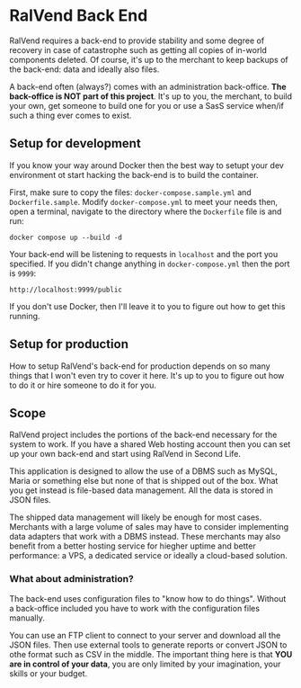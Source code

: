 # RalVend Back End

RalVend requires a back-end to provide stability and some degree of recovery in case of catastrophe such as getting all copies of in-world components deleted.
Of course, it's up to the merchant to keep backups of the back-end: data and ideally also files.

A back-end often (always?) comes with an administration back-office. **The back-office is NOT part of this project**. It's up to you, the merchant, to build your own, get someone to build one for you or use a SasS service when/if such a thing ever comes to exist.

## Setup for development

If you know your way around Docker then the best way to setupt your dev environment ot start hacking the back-end is to build the container.

First, make sure to copy the files: `docker-compose.sample.yml` and `Dockerfile.sample`. Modify `docker-compose.yml` to meet your needs then, open a terminal, navigate to the directory where the `Dockerfile` file is and run:

    docker compose up --build -d

Your back-end will be listening to requests in `localhost` and the port you specified. If you didn't change anything in `docker-compose.yml` then the port is `9999`: 

    http://localhost:9999/public


If you don't use Docker, then I'll leave it to you to figure out how to get this running.

## Setup for production

How to setup RalVend's back-end for production depends on so many things that I won't even try to cover it here.
It's up to you to figure out how to do it or hire someone to do it for you.

## Scope

RalVend project includes the portions of the back-end necessary for the system to work.
If you have a shared Web hosting account then you can set up your own back-end and start using RalVend in Second Life. 

This application is designed to allow the use of a DBMS such as MySQL, Maria or something else but none of that is shipped out of the box.
What you get instead is file-based data management. All the data is stored in JSON files.

The shipped data management will likely be enough for most cases. Merchants with a large volume of sales may have to consider implementing data adapters that work with a DBMS instead.
These merchants may also benefit from a better hosting service for hiegher uptime and better performance: a VPS, a dedicated service or ideally a cloud-based solution.

### What about administration?

The back-end uses configuration files to "know how to do things". Without a back-office included you have to work with the configuration files manually. 

You can use an FTP client to connect to your server and download all the JSON files. Then use external tools to generate reports or convert JSON to othe format such as CSV in the middle.
The important thing here is that **YOU are in control of your data**, you are only limited by your imagination, your skills or your budget.
